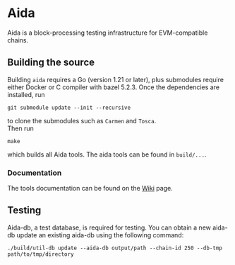 # Aida

Aida is a block-processing testing infrastructure for EVM-compatible chains.

## Building the source

Building `aida` requires a Go (version 1.21 or later), plus submodules require either Docker or C compiler with bazel 5.2.3.
Once the dependencies are installed, run

```shell
git submodule update --init --recursive
```
to clone the submodules such as `Carmen` and `Tosca`.\
Then run
```shell
make
```
which builds all Aida tools. The aida tools can be found in ```build/...```.

### Documentation

The tools documentation can be found on the [Wiki](https://github.com/0xsoniclabs/Aida/wiki) page.

## Testing 

Aida-db, a test database, is required for testing. You can obtain a new aida-db update an existing aida-db using the following command:
```
./build/util-db update --aida-db output/path --chain-id 250 --db-tmp path/to/tmp/directory
```

